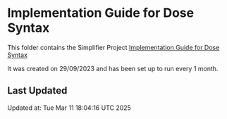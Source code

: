 # Implementation Guide for Dose Syntax
This folder contains the Simplifier Project [Implementation Guide for Dose Syntax](https://simplifier.net/dosesyntaxforr4)

It was created on 29/09/2023 and has been set up to run every 1 month.

## Last Updated

Updated at: Tue Mar 11 18:04:16 UTC 2025

